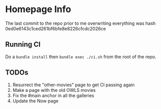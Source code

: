 # Homepage Info

The last commit to the repo prior to me overwriting everything was hash 0ed0e6143c1ced261bf6bfe8e8226cfcdc2026ce

## Running CI

Do a `bundle install` then `bundle exec ./ci.sh` from the root of the repo.

## TODOs

   1. Resurrect the "other-movies" page to get CI passing again
   2. Make a page with the old OWLS movies
   3. Fix the #main anchor in all the galleries
   4. Update the Now page
